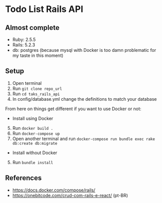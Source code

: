 # Todo List Rails API

## Almost complete

* Ruby: 2.5.5
* Rails: 5.2.3
* db: postgres (because mysql with Docker is too damn problematic for my taste in this moment)

## Setup
1. Open terminal
2. Run `git clone repo_url`
3. Run `cd taks_rails_api`
4. In config/database.yml change the definitions to match your database

From here on things get different if you want to use Docker or not:

* Install using Docker
5. Run `docker build .`
6. Run `docker-compose up`
7. Open another terminal and run `docker-compose run bundle exec rake db:create db:migrate`

* Install without Docker
5. Run `bundle install`

## References
* https://docs.docker.com/compose/rails/
* https://onebitcode.com/crud-com-rails-e-react/ (pt-BR)